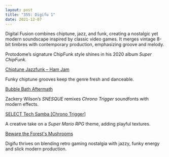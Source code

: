 ```yaml
---
layout: post
title: "355: Digifu 1"
date: 2021-12-07
---
```


Digital Fusion combines chiptune, jazz, and funk, creating a nostalgic yet modern soundscape inspired by classic video games. It merges vintage 8-bit timbres with contemporary production, emphasizing groove and melody.

Protodome’s signature ChipFunk style shines in his 2020 album *Super ChipFunk*.    

[Chiptune Jazzfunk – Ham Jam](https://youtu.be/d4KmoGeyxGo)

Funky chiptune grooves keep the genre fresh and danceable.    

[Bubble Bath Aftermath](https://youtu.be/I96FvvlNHIo)

Zackery Wilson’s *SNESQUE* remixes *Chrono Trigger* soundfonts with modern effects.    

[SELECT Tech Samba [Chrono Trigger]](https://youtu.be/cRNFjFDlcrY)

A creative take on a *Super Mario RPG* theme, adding playful textures.  

[Beware the Forest's Mushrooms](https://youtu.be/q85U1VlNXeo)

Digifu thrives on blending retro gaming nostalgia with jazzy, funky energy and slick modern production.
